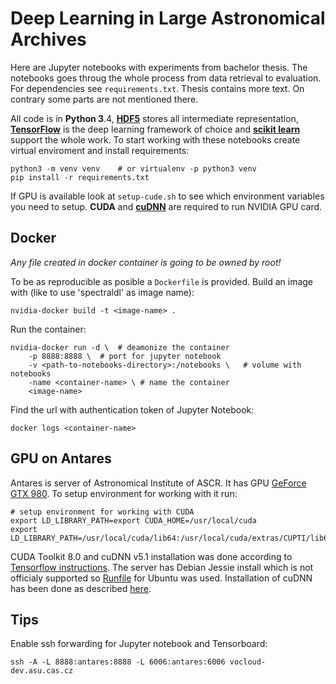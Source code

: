 # Deep Learning in Large Astronomical Archives

Here are Jupyter notebooks with experiments from bachelor thesis.
The notebooks goes throug the whole process from data retrieval to evaluation.
For dependencies see `requirements.txt`.
Thesis contains more text.
On contrary some parts are not mentioned there.

All code is in **Python 3**.4,
[**HDF5**](https://support.hdfgroup.org/HDF5/) stores
all intermediate representation,
[**TensorFlow**](https://www.tensorflow.org/) is the deep learning framework
of choice
and [**scikit learn**](http://scikit-learn.org/) support the whole work.
To start working with these notebooks create virtual enviroment
and install requirements:

    python3 -m venv venv    # or virtualenv -p python3 venv
    pip install -r requirements.txt

If GPU is available look at `setup-cude.sh` to see which environment variables
you need to setup. **CUDA** and [**cuDNN**](https://developer.nvidia.com/cudnn)
are required to run NVIDIA GPU card.

## Docker

*Any file created in docker container is going to be owned by root!*

To be as reproducible as posible a `Dockerfile` is provided.
Build an image with (like to use 'spectraldl' as image name):

    nvidia-docker build -t <image-name> .

Run the container:

    nvidia-docker run -d \  # deamonize the container
        -p 8888:8888 \  # port for jupyter notebook
        -v <path-to-notebooks-directory>:/notebooks \   # volume with notebooks
        -name <container-name> \ # name the container
        <image-name>

Find the url with authentication token of Jupyter Notebook:

    docker logs <container-name>

## GPU on Antares

Antares is server of Astronomical Institute of ASCR.
It has GPU
[GeForce GTX 980](http://www.geforce.com/hardware/desktop-gpus/geforce-gtx-980).
To setup environment for working with it run:

    # setup environment for working with CUDA
    export LD_LIBRARY_PATH=export CUDA_HOME=/usr/local/cuda
    export LD_LIBRARY_PATH=/usr/local/cuda/lib64:/usr/local/cuda/extras/CUPTI/lib64

CUDA Toolkit 8.0 and cuDNN v5.1 installation was done according to
[Tensorflow instructions](https://www.tensorflow.org/install/install_linux#nvidia_requirements_to_run_tensorflow_with_gpu_support).
The server has Debian Jessie install which is not officialy supported so
[Runfile](http://docs.nvidia.com/cuda/cuda-installation-guide-linux/#runfile)
for Ubuntu was used.
Installation of cuDNN has been done as described
[here](https://www.tensorflow.org/versions/r0.10/get_started/os_setup).

## Tips

Enable ssh forwarding for Jupyter notebook and Tensorboard:

    ssh -A -L 8888:antares:8888 -L 6006:antares:6006 vocloud-dev.asu.cas.cz
